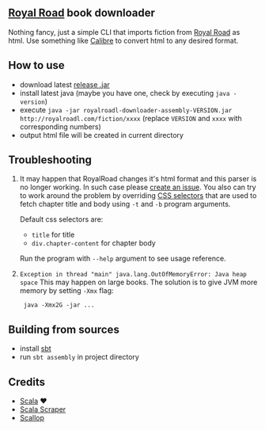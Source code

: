 [Royal Road](http://royalroadl.com/) book downloader
---

Nothing fancy, just a simple CLI that imports fiction from  [Royal Road](http://royalroadl.com/)
as html. Use something like [Calibre](http://calibre-ebook.com/) to convert html to any desired format.


How to use
---

* download latest [release .jar](https://github.com/Aivean/royalroadl-downloader/releases/latest)
* install latest java (maybe you have one, check by executing `java -version`)
* execute `java -jar royalroadl-downloader-assembly-VERSION.jar http://royalroadl.com/fiction/xxxx`
    (replace `VERSION` and `xxxx` with corresponding numbers)
* output html file will be created in current directory


Troubleshooting
---

1. It may happen that RoyalRoad changes it's html format and this parser is no longer working.
   In such case please [create an issue](https://github.com/Aivean/royalroadl-downloader/issues).
   You also can try to work around the problem by overriding [CSS selectors](http://www.w3schools.com/cssref/css_selectors.asp)
that are used to fetch chapter title and body using `-t` and `-b` program arguments.

   Default css selectors are:

   * `title` for title
   * `div.chapter-content` for chapter body

   Run the program with `--help` argument to see usage reference.


2. `Exception in thread "main" java.lang.OutOfMemoryError: Java heap space`
   This may happen on large books. The solution is to give JVM more memory by setting `-Xmx` flag:

        java -Xmx2G -jar ...



Building from sources
---

* install [sbt](http://www.scala-sbt.org/)
* run `sbt assembly` in project directory


Credits
---

* [Scala](http://www.scala-lang.org/) ❤️
* [Scala Scraper](https://github.com/ruippeixotog/scala-scraper)
* [Scallop](https://github.com/scallop/scallop)
